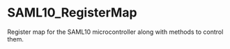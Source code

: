 # SAML10_RegisterMap
Register map for the SAML10 microcontroller along with methods to control them.
